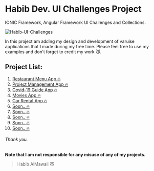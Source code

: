 # Habib Dev. UI Challenges Project
IONIC Framework, Angular Framework UI Challenges and Collections.  

![Habib-UI-Challenges](https://user-images.githubusercontent.com/31030616/87856306-57afb400-c92f-11ea-94ae-012556f77d42.png)

In this project am adding my design and development of varuise applications that I made during my free time.
Please feel free to use my examples and don't forget to credit my work :smirk_cat:.  

## Project List:
01. <a href="https://github.com/habibalmawali/UI-Challenges/tree/master/ionic-restrant-app">Restaurant Menu App 🔥</a>
02. <a href="https://github.com/habibalmawali/UI-Challenges/tree/master/ionic-project-management">Project Management App 🔥</a>
03. <a href="https://github.com/habibalmawali/COVID-19-IONIC5-Angular9-UI.git">Covid-19 Guide App 🔥</a>
04. <a href="https://github.com/habibalmawali/ionic5-movie-app-ui.git">Movies App 🔥</a>
05. <a href="https://github.com/habibalmawali/UI-Challenges/tree/master/ionic-car-rental">Car Rental App 🔥</a>
06. <a href="#">Soon.. 🔥</a>
07. <a href="#">Soon.. 🔥</a>
08. <a href="#">Soon.. 🔥</a>
09. <a href="#">Soon.. 🔥</a>
10. <a href="#">Soon.. 🔥</a>

###### Thank you.

**Note that I am not responsible for any misuse of any of my projects.**

> Habib AlMawali :smirk_cat:
